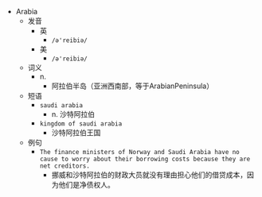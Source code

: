 - Arabia
  - 发音
    - 英
      - `/ə'reibiə/`
    - 美
      - `/ə'reibiə/`
  - 词义
    - n.
      - 阿拉伯半岛（亚洲西南部，等于ArabianPeninsula）
  - 短语
    - `saudi arabia`
      - n. 沙特阿拉伯 
    - `kingdom of saudi arabia`
      - 沙特阿拉伯王国 
  - 例句
    - `The finance ministers of Norway and Saudi Arabia have no cause to worry about their borrowing costs because they are net creditors.`
      - 挪威和沙特阿拉伯的财政大员就没有理由担心他们的借贷成本，因为他们是净债权人。

